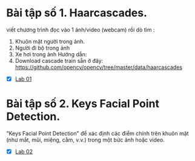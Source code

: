  # Bài tập số 1. Haarcascades.
viết chương trình đọc vào 1 ảnh/video (webcam) rồi dò tìm : 
1. Khuôn mặt người trong ảnh.
2. Người đi bộ trong ảnh
3. Xe hơi trong ảnh
Hướng dẫn:
1. Download cascade train sẵn ở đây: https://github.com/opencv/opencv/tree/master/data/haarcascades

- [x] [Lab 01](https://github.com/VanKhaiii/CS406.O11/tree/main/Homework/Week%205) 

# Bài tập số 2. Keys Facial Point Detection.
 "Keys Facial Point Detection" để xác định các điểm chính trên khuôn mặt (như mắt, mũi, miệng, cằm, v.v.) trong một bức ảnh hoặc video.
 
 - [x] [Lab 02](https://github.com/VanKhaiii/CS406.O11/tree/main/Homework/Mini%20Task) 




